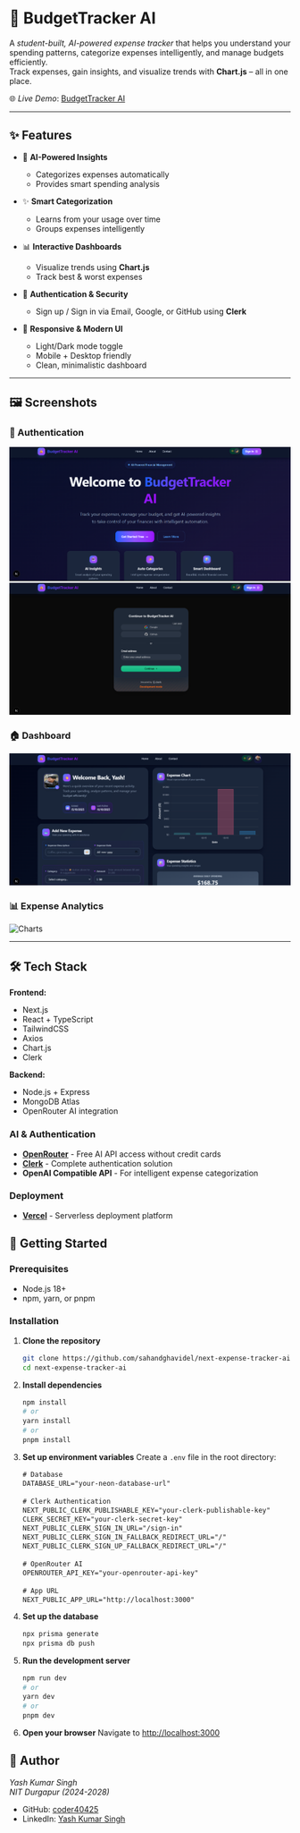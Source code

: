 # 💸 BudgetTracker AI

A *student-built, AI-powered expense tracker* that helps you understand your spending patterns, categorize expenses intelligently, and manage budgets efficiently.  
Track expenses, gain insights, and visualize trends with **Chart.js** – all in one place.

🌐 *Live Demo*: [BudgetTracker AI](https://budget-tracker-ai-ys.vercel.app/)

---

## ✨ Features

- 🤖 **AI-Powered Insights**  
  - Categorizes expenses automatically  
  - Provides smart spending analysis  

- ✨ **Smart Categorization**  
  - Learns from your usage over time  
  - Groups expenses intelligently  

- 📊 **Interactive Dashboards**  
  - Visualize trends using **Chart.js**  
  - Track best & worst expenses  

- 🔐 **Authentication & Security**  
  - Sign up / Sign in via Email, Google, or GitHub using **Clerk**  

- 📱 **Responsive & Modern UI**  
  - Light/Dark mode toggle  
  - Mobile + Desktop friendly  
  - Clean, minimalistic dashboard  

---

## 🖼 Screenshots

### 🔐 Authentication
![Guest Page](screenshots/guest.png)  
![LogIn/SignUp Page](screenshots/login.png)  

### 🏠 Dashboard
![Dashboard](screenshots/dashboard.png)  

### 📊 Expense Analytics
![Charts](screenshots/charts.png)  

---

## 🛠 Tech Stack

**Frontend:**  
- Next.js  
- React + TypeScript  
- TailwindCSS  
- Axios  
- Chart.js  
- Clerk  

**Backend:**  
- Node.js + Express  
- MongoDB Atlas  
- OpenRouter AI integration  

### AI & Authentication

- **[OpenRouter](https://openrouter.ai)** - Free AI API access without credit cards
- **[Clerk](https://go.clerk.com/WSe7K8F)** - Complete authentication solution
- **OpenAI Compatible API** - For intelligent expense categorization

### Deployment

- **[Vercel](https://vercel.com)** - Serverless deployment platform

## 🚀 Getting Started

### Prerequisites

- Node.js 18+
- npm, yarn, or pnpm

### Installation

1. **Clone the repository**

   ```bash
   git clone https://github.com/sahandghavidel/next-expense-tracker-ai.git
   cd next-expense-tracker-ai
   ```

2. **Install dependencies**

   ```bash
   npm install
   # or
   yarn install
   # or
   pnpm install
   ```

3. **Set up environment variables**
   Create a `.env` file in the root directory:

   ```env
   # Database
   DATABASE_URL="your-neon-database-url"

   # Clerk Authentication
   NEXT_PUBLIC_CLERK_PUBLISHABLE_KEY="your-clerk-publishable-key"
   CLERK_SECRET_KEY="your-clerk-secret-key"
   NEXT_PUBLIC_CLERK_SIGN_IN_URL="/sign-in"
   NEXT_PUBLIC_CLERK_SIGN_IN_FALLBACK_REDIRECT_URL="/"
   NEXT_PUBLIC_CLERK_SIGN_UP_FALLBACK_REDIRECT_URL="/"

   # OpenRouter AI
   OPENROUTER_API_KEY="your-openrouter-api-key"

   # App URL
   NEXT_PUBLIC_APP_URL="http://localhost:3000"
   ```

4. **Set up the database**

   ```bash
   npx prisma generate
   npx prisma db push
   ```

5. **Run the development server**

   ```bash
   npm run dev
   # or
   yarn dev
   # or
   pnpm dev
   ```

6. **Open your browser**
   Navigate to [http://localhost:3000](http://localhost:3000)

## 👤 Author  

*Yash Kumar Singh*  
*NIT Durgapur (2024-2028)*
- GitHub: [coder40425](https://github.com/coder40425)  
- LinkedIn: [Yash Kumar Singh](https://www.linkedin.com/in/yash-kumar-singh-18843232a)
